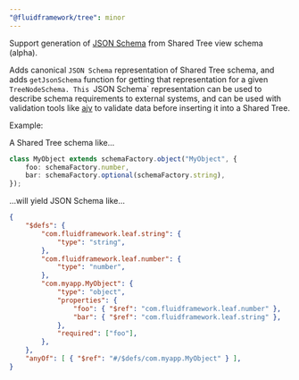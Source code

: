 ```yaml
---
"@fluidframework/tree": minor
---
```


Support generation of [JSON Schema](https://json-schema.org/docs) from Shared Tree view schema (alpha).

Adds canonical `JSON Schema` representation of Shared Tree schema, and adds `getJsonSchema` function for getting that representation for a given `TreeNodeSchema.
This `JSON Schema` representation can be used to describe schema requirements to external systems, and can be used with validation tools like [ajv](https://ajv.js.org/) to validate data before inserting it into a Shared Tree.

Example:

A Shared Tree schema like...

```typescript
class MyObject extends schemaFactory.object("MyObject", {
	foo: schemaFactory.number,
	bar: schemaFactory.optional(schemaFactory.string),
});
```

...will yield JSON Schema like...

```json
{
	"$defs": {
		"com.fluidframework.leaf.string": {
			"type": "string",
		},
		"com.fluidframework.leaf.number": {
			"type": "number",
		},
		"com.myapp.MyObject": {
			"type": "object",
			"properties": {
				"foo": { "$ref": "com.fluidframework.leaf.number" },
				"bar": { "$ref": "com.fluidframework.leaf.string" },
			},
			"required": ["foo"],
		},
	},
	"anyOf": [ { "$ref": "#/$defs/com.myapp.MyObject" } ],
}
```
